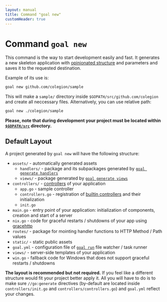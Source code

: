```yaml
---
layout: manual
title: Command "goal new"
customHeader: true
---
```

# Command `goal new`
This command is the way to start development easily and fast. It generates a new skeleton application
with [opinionated structure](#default-layout) and parameters and saves it to the requested destination.

Example of its use is:

```bash
goal new github.com/colegion/sample
```

This will make a `sample/` directory inside `$GOPATH/src/github.com/colegion` and create all neccessary files.
Alternatively, you can use relative path:

```bash
goal new ./colegion/sample
```

**Please, note that during development your project must be
located within [`$GOPATH/src`](https://golang.org/cmd/go/#hdr-GOPATH_environment_variable) directory.**

## Default Layout
A project generated by `goal new` will have the following structure:

* `assets/` - automatically generated assets
  * `handlers/` - package and its subpackages generated by [`goal generate handlers`](../handlers/)
  * `views/` - package generated by [`goal generate views`](../views/)
* `controllers/` - [controllers](../handlers/controllers.html) of your application
  * `app.go` - sample controller
  * `controllers.go` - registration of [builtin controllers](../controllers/) and their initialization
  * `init.go`
* `main.go` - entry point of your application: initialization of components, creation and start of a server
* `nix.go` - code for graceful restarts / shutdowns of your app using
[gracehttp](https://github.com/facebookgo/grace)
* `routes/` - package for mointing handler functions to HTTP Method / Path values
* `static/` - static public assets
* `goal.yml` - configuration file of [`goal run`](../run/) file watcher / task runner
* `views/` - server-side templates of your application
* `win.go` - fallback code for Windows that does not support graceful restarts / shutdowns

**The layout is recommended but not required.**
If you feel like a different structure would fit your project better apply it.
All you will have to do is to make sure `//go:generate` directives (by-default are located inside
`controllers/init.go` and `controllers/controllers.go`) and `goal.yml` reflect your changes.
